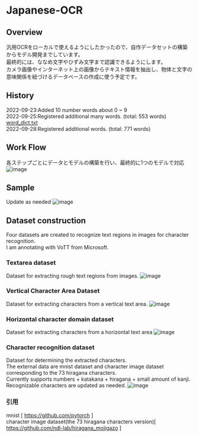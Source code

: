 # Japanese-OCR
## Overview
汎用OCRをローカルで使えるようにしたかったので、自作データセットの構築からモデル開発までしています。\
最終的には、ななめ文字やひずみ文字まで認識できるようにします。\
カメラ画像やインターネット上の画像からテキスト情報を抽出し、物体と文字の意味関係を紐づけるデータベースの作成に使う予定です。
## History
2022-09-23:Added 10 number words about 0 ~ 9 \
2022-09-25:Registered additional many words. (total: 553 words) [word_dict.txt](https://github.com/tsutsui-439f340f/Japanese-OCR/files/9640496/word_dict.txt) \
2022-09-28:Registered additional words. (total: 771 words) 



## Work Flow
各ステップごとにデータとモデルの構築を行い、最終的に1つのモデルで対応
![image](https://user-images.githubusercontent.com/55880071/190562237-58485ce9-5d6a-4d00-8596-b61e51196b15.png)

## Sample
Update as needed
![image](https://user-images.githubusercontent.com/55880071/191898993-1cb9f03d-7fa2-4f77-9e2f-96f5f2526477.png)


## Dataset construction
Four datasets are created to recognize text regions in images for character recognition.\
I am annotating with VoTT from Microsoft.
### Textarea dataset
Dataset for extracting rough text regions from images.
![image](https://user-images.githubusercontent.com/55880071/190558020-2a186e36-d2f4-4a57-b47f-9270c669a634.png)
### Vertical Character Area Dataset
Dataset for extracting characters from a vertical text area.
![image](https://user-images.githubusercontent.com/55880071/191922409-718f989f-83f7-4d4a-9653-fb34a9cf1384.png)
### Horizontal character domain dataset
Dataset for extracting characters from a horizontal text area
![image](https://user-images.githubusercontent.com/55880071/191922493-fa98d89d-579b-459d-b19c-aa3994dc0bd0.png)

### Character recognition dataset
Dataset for determining the extracted characters.\
The external data are mnist dataset and character image dataset corresponding to the 73 hiragana characters.\
Currently supports numbers + katakana + hiragana + small amount of kanji.\
Recognizable characters are updated as needed.
![image](https://user-images.githubusercontent.com/55880071/192106299-52f3f0dc-7d4d-47d0-a143-ddd71bc0a5f0.png)

### 引用
mnist [ https://github.com/pytorch ]\
character image dataset(the 73 hiragana characters version)[ https://github.com/ndl-lab/hiragana_mojigazo ]
